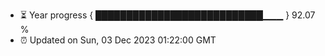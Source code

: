 - ⏳ Year progress { ███████████████████████████▁▁▁ } 92.07 %
- ⏰ Updated on Sun, 03 Dec 2023 01:22:00 GMT

